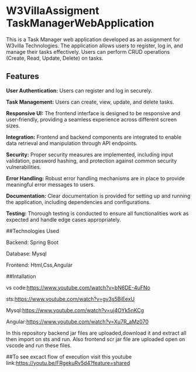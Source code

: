 # W3VillaAssigment TaskManagerWebApplication
This is a Task Manager web application developed as an assignment for W3villa Technologies. The application allows users to register, log in, and manage their tasks effectively. Users can perform CRUD operations (Create, Read, Update, Delete) on tasks.

## Features
**User Authentication:** Users can register and log in securely.

**Task Management:** Users can create, view, update, and delete tasks.

**Responsive UI:** The frontend interface is designed to be responsive and user-friendly, providing a seamless experience across different screen sizes.

**Integration:** Frontend and backend components are integrated to enable data retrieval and manipulation through API endpoints.

**Security:** Proper security measures are implemented, including input validation, password hashing, and protection against common security vulnerabilities.

**Error Handling:** Robust error handling mechanisms are in place to provide meaningful error messages to users.

**Documentation:** Clear documentation is provided for setting up and running the application, including dependencies and configurations.

**Testing:** Thorough testing is conducted to ensure all functionalities work as expected and handle edge cases appropriately.

##Technologies Used

Backend: Spring Boot

Database: Mysql

Frontend: Html,Css,Angular

##Intallation

vs code:https://www.youtube.com/watch?v=bN6DE-4uFNo

sts:https://www.youtube.com/watch?v=gv3s5BiEexU

Mysql:https://www.youtube.com/watch?v=uj4OYk5nKCg

Angular:https://www.youtube.com/watch?v=Xu7R_aMz070

In this repository backend jar files are uploaded,download it and extract all then import on sts and run.
Also frontend scr jar file are uploaded open on vscode and run these files.

##To see excact flow of execution visit this youtube link:https://youtu.be/FRgekuRv5d4?feature=shared
